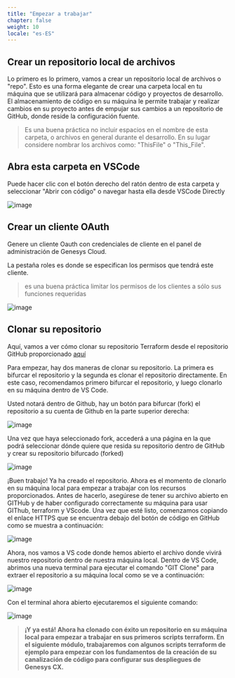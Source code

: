 ```yaml
---
title: "Empezar a trabajar"
chapter: false
weight: 10
locale: "es-ES"
---
```


## Crear un repositorio local de archivos

Lo primero es lo primero, vamos a crear un repositorio local de archivos o "repo". Esto es una forma elegante de crear una carpeta local en tu máquina que se utilizará para almacenar código y proyectos de desarrollo. El almacenamiento de código en su máquina le permite trabajar y realizar cambios en su proyecto antes de empujar sus cambios a un repositorio de GitHub, donde reside la configuración fuente. 


> Es una buena práctica no incluir espacios en el nombre de esta carpeta, o archivos en general durante el desarrollo. En su lugar considere nombrar los archivos como: "ThisFile" o "This_File".

## Abra esta carpeta en VSCode

Puede hacer clic con el botón derecho del ratón dentro de esta carpeta y seleccionar "Abrir con código" o navegar hasta ella desde VSCode Directly

![image](/images/CXFolderNav.PNG)

## Crear un cliente OAuth
Genere un cliente Oauth con credenciales de cliente en el panel de administración de Genesys Cloud.

La pestaña roles es donde se especifican los permisos que tendrá este cliente.
> es una buena práctica limitar los permisos de los clientes a sólo sus funciones requeridas

![image](/images/CXAuthClient.PNG)

## Clonar su repositorio

Aquí, vamos a ver cómo clonar su repositorio Terraform desde el repositorio GitHub proporcionado [aquí](https://github.com/MyPureCloud/terraform-provider-genesyscloud)

Para empezar, hay dos maneras de clonar su repositorio. La primera es bifurcar el repositorio y la segunda es clonar el repositorio directamente. En este caso, recomendamos primero bifurcar el repositorio, y luego clonarlo en su máquina dentro de VS Code.

Usted notará dentro de Github, hay un botón para bifurcar (fork) el repositorio a su cuenta de Github en la parte superior derecha:

![image](/images/GitHubFork.png)

Una vez que haya seleccionado fork, accederá a una página en la que podrá seleccionar dónde quiere que resida su repositorio dentro de GitHub y crear su repositorio bifurcado (forked) 

![image](/images/CreateFork.png)

¡Buen trabajo! Ya ha creado el repositorio. Ahora es el momento de clonarlo en su máquina local para empezar a trabajar con los recursos proporcionados. Antes de hacerlo, asegúrese de tener su archivo abierto en GITHub y de haber configurado correctamente su máquina para usar GIThub, terraform y VScode. Una vez que esté listo, comenzamos copiando el enlace HTTPS que se encuentra debajo del botón de código en GitHub como se muestra a continuación:

![image](/images/GitCloneFork.png)

Ahora, nos vamos a VS code donde hemos abierto el archivo donde vivirá nuestro repositorio dentro de nuestra máquina local. Dentro de VS Code, abrimos una nueva terminal para ejecutar el comando "GIT Clone" para extraer el repositorio a su máquina local como se ve a continuación:

![image](/images/VSTerminal.png)

Con el terminal ahora abierto ejecutaremos el siguiente comando:

![image](/images/GITclonecommand.png)

> **¡Y ya está! Ahora ha clonado con éxito un repositorio en su máquina local para empezar a trabajar en sus primeros scripts terraform. En el siguiente módulo, trabajaremos con algunos scripts terraform de ejemplo para empezar con los fundamentos de la creación de su canalización de código para configurar sus despliegues de Genesys CX.** 
